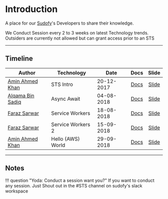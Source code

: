 # Introduction

A place for our [Sudofy](http://sudofy.com)'s Developers to share their knowledge. 

We Conduct Session every 2 to 3 weeks on latest Technology trends. Outsiders are currently not allowed but can grant access prior to an STS

___

## Timeline

| Author                                               | Technology                   | Date       | Docs                 | Slide                                  |
| ---------------------------------------------------- | ---------------------------- | ---------- | :------------------: | :---------------:                      |
| [Amin Ahmed Khan](https://github.com/aminahmedkhan)  | STS Intro                    | 20-12-2017 | [Docs](./sts-intro)  | [Slide](http://bit.ly/2Gm15gB)         |
| [Alqama Bin Sadiq](https://github.com/alqamabinsadiq)      | Async Await                | 04-08-2018 | [Docs](./js-async-await)             | [Slide](https://bit.ly/2MjR3OW)                              |
| [Faraz Sarwar](https://github.com/farazsarwar113)  | Service Workers                    | 18-08-2018 | [Docs](./intro-service-worker)  | [Slide](http://bit.ly/2vOLeDb)         |
| [Faraz Sarwar](https://github.com/farazsarwar113)  | Service Workers 2                  | 15-09-2018 | [Docs](./intro-service-worker-2)  | [Slide](http://bit.ly/2vOLeDb)         |
| [Amin Ahmed Khan](https://github.com/aminahmedkhan)  | Hello (AWS) World               | 29-09-2018 | [Docs](./aws-intro)  | [Slide](https://goo.gl/cbfa1U)         |
___

## Notes

!!! question "Yoda: Conduct a session want you?"
    If you want to conduct any session. Just Shout out in the #STS channel on sudofy's slack workspace